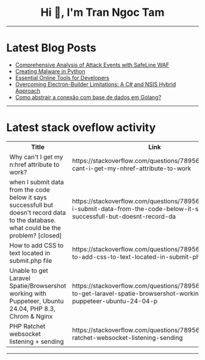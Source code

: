 <h1 align="center">Hi 👋, I'm Tran Ngoc Tam</h1>

---

# Latest Blog Posts 
<!-- BLOG-POST-LIST:START -->
- [Comprehensive Analysis of Attack Events with SafeLine WAF](https://dev.to/lulu_liu_c90f973e2f954d7f/comprehensive-analysis-of-attack-events-with-safeline-waf-45e3)
- [Creating Malware in Python](https://dev.to/mohanavamsi0614/creating-malware-in-python-2l5d)
- [Essential Online Tools for Developers](https://dev.to/foxinfotech/essential-online-tools-for-developers-4egm)
- [Overcoming Electron-Builder Limitations: A C# and NSIS Hybrid Approach](https://dev.to/abdulghaffar349/overcoming-electron-builder-limitations-a-c-and-nsis-hybrid-approach-1oc8)
- [Como abstrair a conexão com base de dados em Golang?](https://dev.to/ortizdavid/como-abstrair-a-conexao-com-base-de-dados-em-golang-374c)
<!-- BLOG-POST-LIST:END -->

---

# Latest stack oveflow activity
<table>
  <tr><th>Title</th><th>Link</th></tr>
  <!-- STACKOVERFLOW:START --><tr><td>Why can&#39;t I get my n:href attribute to work?</td><td>https://stackoverflow.com/questions/78956591/why-cant-i-get-my-nhref-attribute-to-work</td></tr><tr><td>when I submit data from the code below it says successfull but doesn&#39;t record data to the database. what could be the problem? [closed]</td><td>https://stackoverflow.com/questions/78956492/when-i-submit-data-from-the-code-below-it-says-successfull-but-doesnt-record-da</td></tr><tr><td>How to add CSS to text located in submit.php file</td><td>https://stackoverflow.com/questions/78956414/how-to-add-css-to-text-located-in-submit-php-file</td></tr><tr><td>Unable to get Laravel Spatie/Browsershot working with Puppeteer, Ubuntu 24.04, PHP 8.3, Chrom &amp; Nginx</td><td>https://stackoverflow.com/questions/78956368/unable-to-get-laravel-spatie-browsershot-working-with-puppeteer-ubuntu-24-04-p</td></tr><tr><td>PHP Ratchet websocket listening + sending</td><td>https://stackoverflow.com/questions/78956240/php-ratchet-websocket-listening-sending</td></tr><!-- STACKOVERFLOW:END -->
</table>

---


